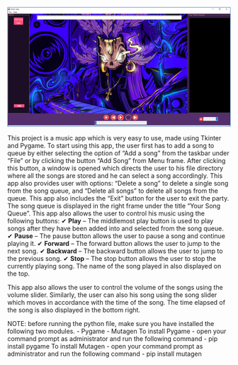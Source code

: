![screenshot](/images/musicplayer.png)


This project is a music app which is very easy to use, made using Tkinter and Pygame.
To start using this app, the user first has to add a song to queue by either selecting
the option of “Add a song” from the taskbar under “File” or by
clicking the button “Add Song” from Menu frame. After clicking this
button, a window is opened which directs the user to his file directory
where all the songs are stored and he can select a song accordingly.
This app also provides user with options: “Delete a song” to delete a
single song from the song queue, and “Delete all songs” to delete all
songs from the queue. This app also includes the “Exit” button for the
user to exit the party.
The song queue is displayed in the right frame under the title “Your
Song Queue”. This app also allows the user to control his music using
the following buttons:
 ✔ **Play** – The middlemost play button is used to play songs after they
have been added into and selected from the song queue.
 ✔ **Pause** – The pause button allows the user to pause a song and
continue playing it.
 ✔ **Forward** – The forward button allows the user to jump to the next
song.
 ✔ **Backward** – The backward button allows the user to jump to the
previous song.
 ✔ **Stop** – The stop button allows the user to stop the currently playing
song.
The name of the song played in also displayed on the top.

This app also allows the user to control the volume of the songs using
the volume slider. Similarly, the user can also his song using the song
slider which moves in accordance with the time of the song. The time
elapsed of the song is also displayed in the bottom right.

NOTE: before running the python file, make sure you have installed the following two modules.
      - Pygame
      - Mutagen
To install Pygame - open your command prompt as administrator and run the following command
                  - pip install pygame
To install Mutagen - open your command prompt as administrator and run the following command
                  - pip install mutagen
